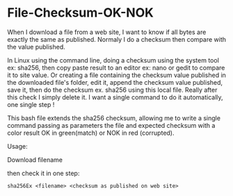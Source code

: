 # File-Checksum-OK-NOK

When I download a file from a web site, I want to know if 
all bytes are exactly the same as published. Normaly I do a
checksum then compare with the value published. 
 
In Linux using the command line, doing a checksum using the system tool 
ex: sha256, then copy paste result to an editor ex: nano or gedit to 
compare it to site value. 
Or creating a file containing the checksum value published in the downloaded 
file's folder, edit it, append the checksum value published, save it, then 
do the checksum  ex. sha256 using this local file. 
Really after this check I simply delete it. I want a single command to do it automatically, 
one single step !  


This bash file extends the sha256 checksum, allowing me to write a single 
command passing as parameters the file and expected checksum with a color 
result OK in green(match) or NOK in red (corrupted).

Usage: 

Download filename 

then check it in one step:
```shell
sha256Ex <filename> <checksum as published on web site>
```

